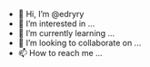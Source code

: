 - 👋 Hi, I’m @edryry
- 👀 I’m interested in ...
- 🌱 I’m currently learning ...
- 💞️ I’m looking to collaborate on ...
- 📫 How to reach me ...

<!---
edryry/edryry is a ✨ special ✨ repository because its `README.md` (this file) appears on your GitHub profile.
You can click the Preview link to take a look at your changes.
--->
